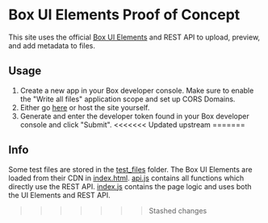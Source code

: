 # Box UI Elements Proof of Concept

This site uses the official [Box UI Elements](https://developer.box.com/guides/embed/ui-elements/) and REST API to upload, preview, and add metadata to files.

## Usage

1. Create a new app in your Box developer console. Make sure to enable the "Write all files" application scope and set up CORS Domains.
2. Either go [here](https://IanSmithSH.github.io/Box-POC) or host the site yourself.
3. Generate and enter the developer token found in your Box developer console and click "Submit".
<<<<<<< Updated upstream
=======

## Info

Some test files are stored in the [test_files](test_files/) folder. The Box UI Elements are loaded from their CDN in [index.html](index.html). [api.js](js/api.js) contains all functions which directly use the REST API. [index.js](js/index.js) contains the page logic and uses both the UI Elements and REST API.
>>>>>>> Stashed changes
